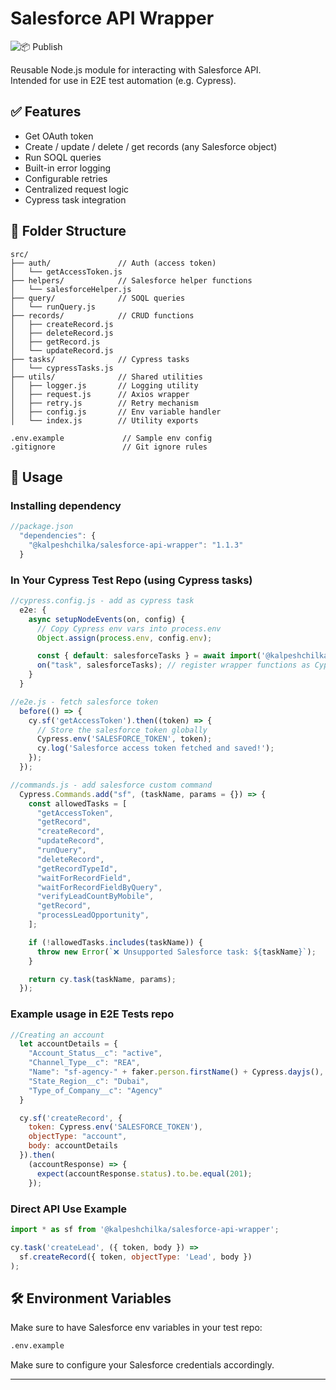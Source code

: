 # Salesforce API Wrapper

![📦 Publish](https://github.com/kalpeshchilka/salesforce-api-wrapper/actions/workflows/publish.yml/badge.svg)

Reusable Node.js module for interacting with Salesforce API.  
Intended for use in E2E test automation (e.g. Cypress).

## ✅ Features
- Get OAuth token
- Create / update / delete / get records (any Salesforce object)
- Run SOQL queries
- Built-in error logging
- Configurable retries
- Centralized request logic
- Cypress task integration

## 📁 Folder Structure

```
src/
├── auth/               // Auth (access token)
│   └── getAccessToken.js
├── helpers/            // Salesforce helper functions
│   └── salesforceHelper.js
├── query/              // SOQL queries
│   └── runQuery.js
├── records/            // CRUD functions
│   ├── createRecord.js
│   ├── deleteRecord.js
│   ├── getRecord.js
│   └── updateRecord.js
├── tasks/              // Cypress tasks
│   └── cypressTasks.js
├── utils/              // Shared utilities
│   ├── logger.js       // Logging utility
│   ├── request.js      // Axios wrapper
│   ├── retry.js        // Retry mechanism
│   ├── config.js       // Env variable handler
│   └── index.js        // Utility exports

.env.example             // Sample env config
.gitignore               // Git ignore rules
```

## 🚀 Usage

### Installing dependency

```js
//package.json
  "dependencies": {
    "@kalpeshchilka/salesforce-api-wrapper": "1.1.3"
  }
```

### In Your Cypress Test Repo (using Cypress tasks)

```js
//cypress.config.js - add as cypress task
  e2e: {
    async setupNodeEvents(on, config) {
      // Copy Cypress env vars into process.env
      Object.assign(process.env, config.env);

      const { default: salesforceTasks } = await import('@kalpeshchilka/salesforce-api-wrapper/src/tasks/cypressTasks.js');
      on("task", salesforceTasks); // register wrapper functions as Cypress tasks
    }
  }

//e2e.js - fetch salesforce token
  before(() => {
    cy.sf('getAccessToken').then((token) => {
      // Store the salesforce token globally
      Cypress.env('SALESFORCE_TOKEN', token);
      cy.log('Salesforce access token fetched and saved!');
    });
  });

//commands.js - add salesforce custom command
  Cypress.Commands.add("sf", (taskName, params = {}) => {
    const allowedTasks = [
      "getAccessToken",
      "getRecord",
      "createRecord",
      "updateRecord",
      "runQuery",
      "deleteRecord",
      "getRecordTypeId",
      "waitForRecordField",
      "waitForRecordFieldByQuery",
      "verifyLeadCountByMobile",
      "getRecord",
      "processLeadOpportunity",
    ];

    if (!allowedTasks.includes(taskName)) {
      throw new Error(`❌ Unsupported Salesforce task: ${taskName}`);
    }

    return cy.task(taskName, params);
  });
```

### Example usage in E2E Tests repo

```js
//Creating an account
  let accountDetails = {
    "Account_Status__c": "active",
    "Channel_Type__c": "REA",
    "Name": "sf-agency-" + faker.person.firstName() + Cypress.dayjs(),
    "State_Region__c": "Dubai",
    "Type_of_Company__c": "Agency"
  }

  cy.sf('createRecord', {
    token: Cypress.env('SALESFORCE_TOKEN'),
    objectType: "account",
    body: accountDetails
  }).then(
    (accountResponse) => {
      expect(accountResponse.status).to.be.equal(201);
    });
```

### Direct API Use Example

```js
import * as sf from '@kalpeshchilka/salesforce-api-wrapper';

cy.task('createLead', ({ token, body }) =>
  sf.createRecord({ token, objectType: 'Lead', body })
);
```

## 🛠️ Environment Variables

Make sure to have Salesforce env variables in your test repo:

```bash
.env.example
```
Make sure to configure your Salesforce credentials accordingly.

---
